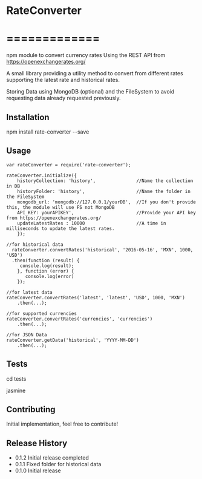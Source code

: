 # RateConverter
# =============

npm module to convert currency rates 
Using the REST API from https://openexchangerates.org/

A small library providing a utility method to convert from different rates
supporting the latest rate and historical rates.

Storing Data using MongoDB (optional) and the FileSystem
to avoid requesting data already requested previously.


## Installation

  npm install rate-converter --save

## Usage

    var rateConverter = require('rate-converter');
    
    rateConverter.initialize({
        historyCollection: 'history', 				//Name the collection in DB
        historyFolder: 'history',					//Name the folder in the FileSystem
        mongodb_url: 'mongodb://127.0.0.1/yourDB',	//If you don't provide this, the module will use FS not MongoDB
        API_KEY: yourAPIKEY',						//Provide your API key from https://openexchangerates.org/
        updateLatestRates : 10000					//A time in milliseconds to update the latest rates.
        });
    
    //for historical data
      rateConverter.convertRates('historical', '2016-05-16', 'MXN', 1000, 'USD')
      .then(function (result) {
         console.log(result);
        }, function (error) {
           console.log(error)
        });
            
    //for latest data
    rateConverter.convertRates('latest', 'latest', 'USD', 1000, 'MXN')
        .then(...);
            
    //for supported currencies 
    rateConverter.convertRates('currencies', 'currencies')
        .then(...);
    
    //for JSON Data
    rateConverter.getData('historical', 'YYYY-MM-DD')
        .then(...);

## Tests

  cd tests
  
  jasmine

## Contributing

Initial implementation, feel free to contribute!

## Release History

* 0.1.2 Initial release completed
* 0.1.1 Fixed folder for historical data
* 0.1.0 Initial release
